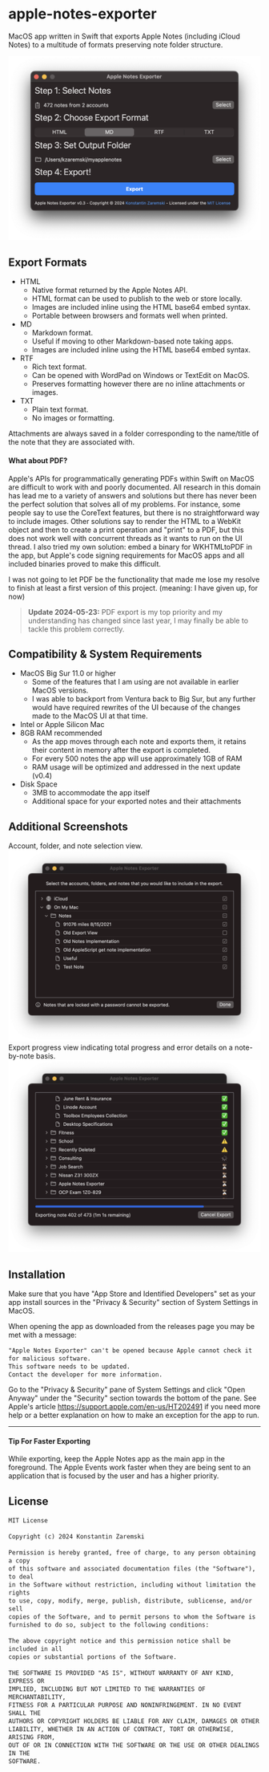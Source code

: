 # apple-notes-exporter
MacOS app written in Swift that exports Apple Notes (including iCloud Notes) to a multitude of formats preserving note folder structure.

![Screenshot of version 0.3 of the Apple Notes Exporter](screenshots/v0.3.png)

## Export Formats
* HTML
    * Native format returned by the Apple Notes API.
    * HTML format can be used to publish to the web or store locally.
    * Images are included inline using the HTML base64 embed syntax.
    * Portable between browsers and formats well when printed.
* MD
    * Markdown format.
    * Useful if moving to other Markdown-based note taking apps.
    * Images are included inline using the HTML base64 embed syntax.
* RTF
    * Rich text format.
    * Can be opened with WordPad on Windows or TextEdit on MacOS.
    * Preserves formatting however there are no inline attachments or images.
* TXT
    * Plain text format.
    * No images or formatting.

Attachments are always saved in a folder corresponding to the name/title of the note that they are associated with.

#### What about PDF?
Apple's APIs for programmatically generating PDFs within Swift on MacOS are difficult to work with and poorly documented.
All research in this domain has lead me to a variety of answers and solutions but there has never been the perfect solution that solves all of my problems.
For instance, some people say to use the CoreText features, but there is no straightforward way to include images.
Other solutions say to render the HTML to a WebKit object and then to create a print operation and "print" to a PDF, but this does not work well with concurrent threads as it wants to run on the UI thread.
I also tried my own solution: embed a binary for WKHTMLtoPDF in the app, but Apple's code signing requirements for MacOS apps and all included binaries proved to make this difficult.

I was not going to let PDF be the functionality that made me lose my resolve to finish at least a first version of this project. (meaning: I have given up, for now)

> **Update 2024-05-23:**
> PDF export is my top priority and my understanding has changed since last year, I may finally be able to tackle this problem correctly.

## Compatibility & System Requirements
* MacOS Big Sur 11.0 or higher
    * Some of the features that I am using are not available in earlier MacOS versions.
    * I was able to backport from Ventura back to Big Sur, but any further would have required rewrites of the UI because of the changes made to the MacOS UI at that time.
* Intel or Apple Silicon Mac
* 8GB RAM recommended
    * As the app moves through each note and exports them, it retains their content in memory after the export is completed.
    * For every 500 notes the app will use approximately 1GB of RAM
    * RAM usage will be optimized and addressed in the next update (v0.4)
* Disk Space
    * 3MB to accommodate the app itself
    * Additional space for your exported notes and their attachments

## Additional Screenshots
Account, folder, and note selection view.
![Note Selection](screenshots/v0.3_selection.png)
Export progress view indicating total progress and error details on a note-by-note basis.
![Export Progress](screenshots/v0.3_export_progress.png)

## Installation
Make sure that you have "App Store and Identified Developers" set as your app install sources in the "Privacy & Security" section of System Settings in MacOS.

When opening the app as downloaded from the releases page you may be met with a message:

```
"Apple Notes Exporter" can't be opened because Apple cannot check it for malicious software.
This software needs to be updated.
Contact the developer for more information.
``````

Go to the "Privacy & Security" pane of System Settings and click "Open Anyway" under the "Security" section towards the bottom of the pane. See Apple's article https://support.apple.com/en-us/HT202491 if you need more help or a better explanation on how to make an exception for the app to run.

---

#### Tip For Faster Exporting
While exporting, keep the Apple Notes app as the main app in the foreground. The Apple Events work faster when they are being sent to an application that is focused by the user and has a higher priority.

## License
```
MIT License

Copyright (c) 2024 Konstantin Zaremski

Permission is hereby granted, free of charge, to any person obtaining a copy
of this software and associated documentation files (the "Software"), to deal
in the Software without restriction, including without limitation the rights
to use, copy, modify, merge, publish, distribute, sublicense, and/or sell
copies of the Software, and to permit persons to whom the Software is
furnished to do so, subject to the following conditions:

The above copyright notice and this permission notice shall be included in all
copies or substantial portions of the Software.

THE SOFTWARE IS PROVIDED "AS IS", WITHOUT WARRANTY OF ANY KIND, EXPRESS OR
IMPLIED, INCLUDING BUT NOT LIMITED TO THE WARRANTIES OF MERCHANTABILITY,
FITNESS FOR A PARTICULAR PURPOSE AND NONINFRINGEMENT. IN NO EVENT SHALL THE
AUTHORS OR COPYRIGHT HOLDERS BE LIABLE FOR ANY CLAIM, DAMAGES OR OTHER
LIABILITY, WHETHER IN AN ACTION OF CONTRACT, TORT OR OTHERWISE, ARISING FROM,
OUT OF OR IN CONNECTION WITH THE SOFTWARE OR THE USE OR OTHER DEALINGS IN THE
SOFTWARE.
```
